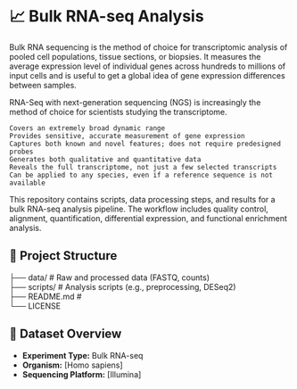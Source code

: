 # 📈 Bulk RNA-seq Analysis
Bulk RNA sequencing is the method of choice for transcriptomic analysis of pooled cell populations, 
tissue sections, or biopsies. 
It measures the average expression level of individual genes across hundreds to millions of input 
cells and is useful to get a global idea of gene expression differences between samples.

RNA-Seq with next-generation sequencing (NGS) is increasingly the method of choice for scientists studying the transcriptome.

    Covers an extremely broad dynamic range
    Provides sensitive, accurate measurement of gene expression
    Captures both known and novel features; does not require predesigned probes
    Generates both qualitative and quantitative data
    Reveals the full transcriptome, not just a few selected transcripts
    Can be applied to any species, even if a reference sequence is not available


This repository contains scripts, data processing steps, and results for a bulk RNA-seq analysis pipeline. 
The workflow includes quality control, alignment, quantification, differential expression, and functional enrichment analysis.

## 📁 Project Structure

├── data/ # Raw and processed data (FASTQ, counts)                              
├── scripts/ # Analysis scripts (e.g., preprocessing, DESeq2)                                        
├── README.md #                               
    └── LICENSE
    
## 🧬 Dataset Overview

- **Experiment Type:** Bulk RNA-seq  
- **Organism:** [Homo sapiens]  
- **Sequencing Platform:** [Illumina]
